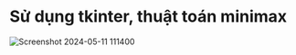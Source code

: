 # Sử dụng tkinter, thuật toán minimax
![Screenshot 2024-05-11 111400](https://github.com/t9tieanh/TicTacToeAI/assets/140484824/a9b46a52-82e2-4fdc-a8c0-489c6b2b3e8d)
